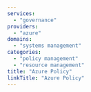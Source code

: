 ```yaml
---
services:
  - "governance"
providers:
  - "azure"
domains:
  - "systems management"
categories:
  - "policy management"
  - "resource management"
title: "Azure Policy"
linkTitle: "Azure Policy"
---
```

